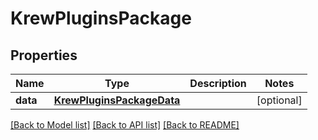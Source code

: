 # KrewPluginsPackage

## Properties
Name | Type | Description | Notes
------------ | ------------- | ------------- | -------------
**data** | [**KrewPluginsPackageData**](KrewPluginsPackageData.md) |  | [optional] 

[[Back to Model list]](../README.md#documentation-for-models) [[Back to API list]](../README.md#documentation-for-api-endpoints) [[Back to README]](../README.md)

